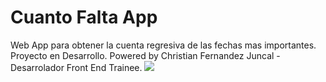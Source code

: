 # Cuanto Falta App
Web App para obtener la cuenta regresiva de las fechas mas importantes. Proyecto en Desarrollo.
Powered by Christian Fernandez Juncal - Desarrolador Front End Trainee.
<img src="https://i.ibb.co/YNZ59hq/master.jpg">
